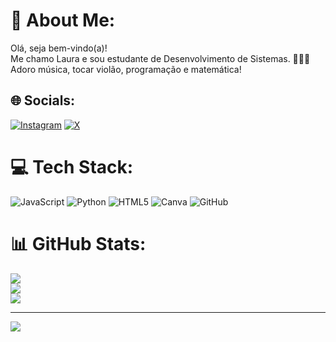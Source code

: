 # 💫 About Me:
Olá, seja bem-vindo(a)!<br>Me chamo Laura e sou estudante de Desenvolvimento de Sistemas. 👩🏻‍💻<br>Adoro música, tocar violão, programação e matemática!


## 🌐 Socials:
[![Instagram](https://img.shields.io/badge/Instagram-%23E4405F.svg?logo=Instagram&logoColor=white)](https://instagram.com/https://www.instagram.com/mlaur4__/) [![X](https://img.shields.io/badge/X-black.svg?logo=X&logoColor=white)](https://x.com/https://x.com/laurit4__) 

# 💻 Tech Stack:
![JavaScript](https://img.shields.io/badge/javascript-%23323330.svg?style=for-the-badge&logo=javascript&logoColor=%23F7DF1E) ![Python](https://img.shields.io/badge/python-3670A0?style=for-the-badge&logo=python&logoColor=ffdd54) ![HTML5](https://img.shields.io/badge/html5-%23E34F26.svg?style=for-the-badge&logo=html5&logoColor=white) ![Canva](https://img.shields.io/badge/Canva-%2300C4CC.svg?style=for-the-badge&logo=Canva&logoColor=white) ![GitHub](https://img.shields.io/badge/github-%23121011.svg?style=for-the-badge&logo=github&logoColor=white)
# 📊 GitHub Stats:
![](https://github-readme-stats.vercel.app/api?username=laur4marques&theme=prussian&hide_border=false&include_all_commits=false&count_private=false)<br/>
![](https://github-readme-streak-stats.herokuapp.com/?user=laur4marques&theme=prussian&hide_border=false)<br/>
![](https://github-readme-stats.vercel.app/api/top-langs/?username=laur4marques&theme=prussian&hide_border=false&include_all_commits=false&count_private=false&layout=compact)

---
[![](https://visitcount.itsvg.in/api?id=laur4marques&icon=10&color=1)](https://visitcount.itsvg.in)

<!-- Proudly created with GPRM ( https://gprm.itsvg.in ) -->
